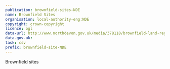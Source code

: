 ```yaml
---
publication: brownfield-sites-NDE
name: Brownfield Sites
organisation: local-authority-eng:NDE
copyright: crown-copyright
licence: ogl
data-url: http://www.northdevon.gov.uk/media/378118/brownfield-land-register-december-2017.csv
data-gov-uk: 
task: csv
prefix: brownfield-site-NDE
---
```


Brownfield sites

